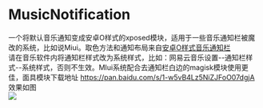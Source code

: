 ﻿# MusicNotification
一个将默认音乐通知变成安卓O样式的xposed模块，适用于一些音乐通知栏被魔改的系统，比如说Miui。取色方法和通知布局来自[安卓O样式音乐通知栏](https://github.com/Soptq/MediaNotification/tree/Coolapk)  
  请在音乐软件内将通知栏样式改为系统样式，比如：网易云音乐设置--通知栏样式--系统样式，否则不生效。MIui系统配合去通知栏白边的magisk模块使用更佳，面具模块下载地址 https://pan.baidu.com/s/1-w5vB4Lz5NiZJFoO07dgjA  
  效果如图  
![](https://github.com/Qiwu2542284182/MusicNotification/blob/master/pic.png)

